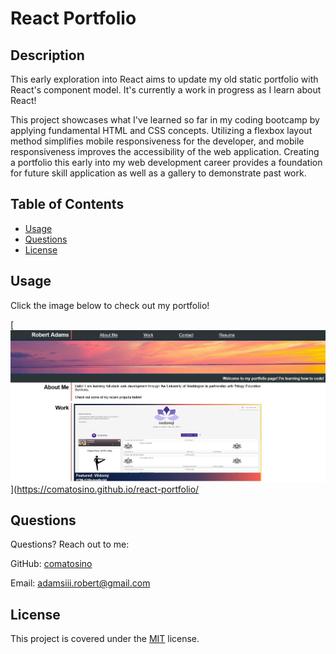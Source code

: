 # React Portfolio

## Description

This early exploration into React aims to update my old static portfolio with React's component model. It's currently a work in progress as I learn about React!

This project showcases what I've learned so far in my coding bootcamp by applying fundamental HTML and CSS concepts. Utilizing a flexbox layout method simplifies mobile responsiveness for the developer, and mobile responsiveness improves the accessibility of the web application. Creating a portfolio this early into my web development career provides a foundation for future skill application as well as a gallery to demonstrate past work.

## Table of Contents

- [Usage](#Usage)
- [Questions](#Questions)
- [License](#License)

## Usage

Click the image below to check out my portfolio!

[![screenshot](./Assets/images/portfolio-capture.jpg)](https://comatosino.github.io/react-portfolio/

## Questions

Questions? Reach out to me:

GitHub: [comatosino](https://github.com/comatosino)

Email: adamsiii.robert@gmail.com

## License
    
This project is covered under the [MIT](https://opensource.org/licenses/MIT) license.
    
